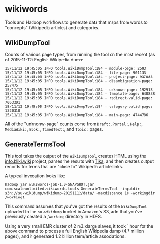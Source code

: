 # wikiwords

Tools and Hadoop workflows to generate data that maps from words to "concepts" (Wikipedia articles) and categories.

WikiDumpTool
-----------

Counts of various page types, from running the tool on the most recent (as of 2015-11-12) English Wikipedia dump:

```
15/11/12 19:45:05 INFO tools.WikiDumpTool:184 - module-page: 2593
15/11/12 19:45:05 INFO tools.WikiDumpTool:184 - file-page: 901133
15/11/12 19:45:05 INFO tools.WikiDumpTool:184 - project-page: 937083
15/11/12 19:45:05 INFO tools.WikiDumpTool:184 - disambiguation-page: 257475
15/11/12 19:45:05 INFO tools.WikiDumpTool:184 - unknown-page: 192913
15/11/12 19:45:05 INFO tools.WikiDumpTool:184 - template-page: 640838
15/11/12 19:45:05 INFO tools.WikiDumpTool:184 - redirect-valid-page: 7053301
15/11/12 19:45:05 INFO tools.WikiDumpTool:184 - category-valid-page: 1320310
15/11/12 19:45:05 INFO tools.WikiDumpTool:184 - main-page: 4744786
```

All of the "unknonw-page" counts come from `Draft:`, `Portal:`, `Help:`, `MediaWiki:`, `Book:`, `TimedText:`, and `Topic:` pages.

GenerateTermsTool
----------------

This tool takes the output of the `WikiDumpTool`, creates HTML using the [info.bliki.wiki](https://bitbucket.org/axelclk/info.bliki.wiki/wiki/Home) project, parses the results with [Tika](http://tika.apache.org), and then creates output records for terms that are "close to" Wikipedia article links.

A typical invocation looks like:

`hadoop jar wikiwords-job-1.0-SNAPSHOT.jar com.scaleunlimited.wikiwords.tools.GenerateTermsTool -inputdir s3n://su-wikidump/wikidump-20151112/data/ -maxdistance 10 -workingdir /working1`

This command assumes that you've got the results of the `WikiDumpTool` uploaded to the `su-wikidump` bucket in Amazon's S3, adn that you've previously created a `/working` directory in HDFS.

Using a very small EMR cluster of 2 m3.xlarge slaves, it took 1 hour for the above command to process a full English Wikipedia dump (4.7 million pages), and it generated 1.2 billion term/article associations.
